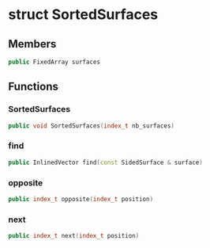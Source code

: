# struct SortedSurfaces


## Members

```cpp
public FixedArray surfaces
```



## Functions

### SortedSurfaces

```cpp
public void SortedSurfaces(index_t nb_surfaces)
```


### find

```cpp
public InlinedVector find(const SidedSurface & surface)
```


### opposite

```cpp
public index_t opposite(index_t position)
```


### next

```cpp
public index_t next(index_t position)
```




